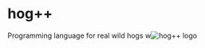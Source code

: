 #   hog++
Programming language for real wild hogs
      w![hog++ logo](https://github.com/Skylott37/hogplusplus/assets/136955141/026d5976-a23b-4d38-a82c-c8520d1b503b)
